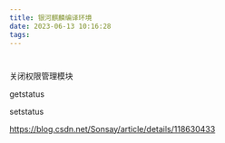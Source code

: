 ```yaml
---
title: 银河麒麟编译环境
date: 2023-06-13 10:16:28
tags:
---
```


#

关闭权限管理模块

getstatus

setstatus

https://blog.csdn.net/Sonsay/article/details/118630433
